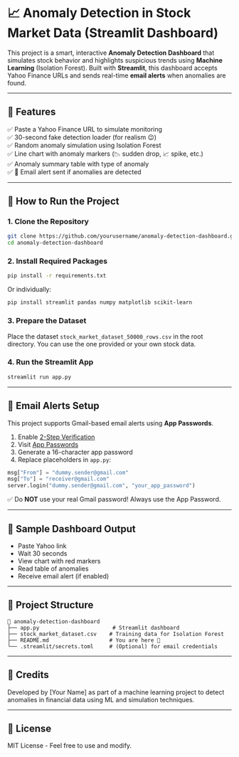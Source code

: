 # 📈 Anomaly Detection in Stock Market Data (Streamlit Dashboard)

This project is a smart, interactive **Anomaly Detection Dashboard** that simulates stock behavior and highlights suspicious trends using **Machine Learning** (Isolation Forest). Built with **Streamlit**, this dashboard accepts Yahoo Finance URLs and sends real-time **email alerts** when anomalies are found.

---

## 🔧 Features

✅ Paste a Yahoo Finance URL to simulate monitoring  
✅ 30-second fake detection loader (for realism 😉)  
✅ Random anomaly simulation using Isolation Forest  
✅ Line chart with anomaly markers (📉 sudden drop, 📈 spike, etc.)  
✅ Anomaly summary table with type of anomaly  
✅ 📧 Email alert sent if anomalies are detected

---

## 🚀 How to Run the Project

### 1. Clone the Repository
```bash
git clone https://github.com/yourusername/anomaly-detection-dashboard.git
cd anomaly-detection-dashboard
```

### 2. Install Required Packages
```bash
pip install -r requirements.txt
```
Or individually:
```bash
pip install streamlit pandas numpy matplotlib scikit-learn
```

### 3. Prepare the Dataset
Place the dataset `stock_market_dataset_50000_rows.csv` in the root directory. You can use the one provided or your own stock data.

### 4. Run the Streamlit App
```bash
streamlit run app.py
```

---

## 📧 Email Alerts Setup

This project supports Gmail-based email alerts using **App Passwords**.

1. Enable [2-Step Verification](https://myaccount.google.com/security)
2. Visit [App Passwords](https://myaccount.google.com/apppasswords)
3. Generate a 16-character app password
4. Replace placeholders in `app.py`:
```python
msg["From"] = "dummy.sender@gmail.com"
msg["To"] = "receiver@gmail.com"
server.login("dummy.sender@gmail.com", "your_app_password")
```

✅ Do **NOT** use your real Gmail password! Always use the App Password.

---

## 📸 Sample Dashboard Output
- Paste Yahoo link
- Wait 30 seconds
- View chart with red markers
- Read table of anomalies
- Receive email alert (if enabled)

---

## 📂 Project Structure
```
📁 anomaly-detection-dashboard
├── app.py                       # Streamlit dashboard
├── stock_market_dataset.csv    # Training data for Isolation Forest
├── README.md                   # You are here 👋
└── .streamlit/secrets.toml     # (Optional) for email credentials
```

---

## 🤝 Credits
Developed by [Your Name] as part of a machine learning project to detect anomalies in financial data using ML and simulation techniques.

---

## 📜 License
MIT License - Feel free to use and modify.

